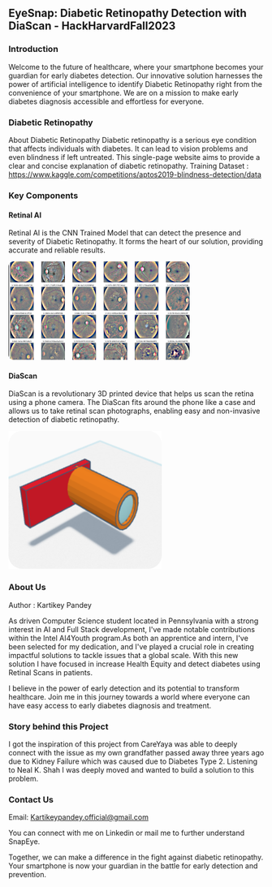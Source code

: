 ## EyeSnap: Diabetic Retinopathy Detection with DiaScan - HackHarvardFall2023

### **Introduction** 

Welcome to the future of healthcare, where your smartphone becomes your guardian for early diabetes detection. Our innovative solution harnesses the power of artificial intelligence to identify Diabetic Retinopathy right from the convenience of your smartphone. We are on a mission to make early diabetes diagnosis accessible and effortless for everyone.

### **Diabetic Retinopathy**

About Diabetic Retinopathy
Diabetic retinopathy is a serious eye condition that affects individuals with diabetes. It can lead to vision problems and even blindness if left untreated. This single-page website aims to provide a clear and concise explanation of diabetic retinopathy. 
Training Dataset : https://www.kaggle.com/competitions/aptos2019-blindness-detection/data

### **Key Components**
  #### **Retinal AI**
  Retinal AI is the CNN Trained Model that can detect the presence and severity of Diabetic Retinopathy. It forms the heart of our solution, providing accurate and reliable results.
  
![](https://github.com/kartikey-onlineGOD/EyeSnap-HackHarvard/blob/main/Assets/image%203.png)

  #### **DiaScan**
  DiaScan is a revolutionary 3D printed device that helps us scan the retina using a phone camera. The DiaScan fits around the phone like a case and allows us to take retinal scan photographs, enabling easy and non-invasive detection of diabetic retinopathy.

![](https://github.com/kartikey-onlineGOD/EyeSnap-HackHarvard/blob/main/Assets/image%202.png)

### **About Us**
Author : Kartikey Pandey

As driven Computer Science student located in Pennsylvania with a strong interest in AI and Full Stack development, I've made notable contributions within the Intel AI4Youth program.As both an apprentice and intern, I've been selected for my dedication, and I've played a crucial role in creating impactful solutions to tackle issues that a global scale. With this new solution I have focused in increase Health Equity and detect diabetes using Retinal Scans in patients. 

I believe in the power of early detection and its potential to transform healthcare. Join me in this journey towards a world where everyone can have easy access to early diabetes diagnosis and treatment.

### **Story behind this Project** 
I got the inspiration of this project from CareYaya was able to deeply connect with the issue as my own grandfather passed away three years ago due to Kidney Failure which was caused due to Diabetes Type 2. Listening to Neal K. Shah I was deeply moved and wanted to build a solution to this problem. 

### **Contact Us**
Email: Kartikeypandey.official@gmail.com 

You can connect with me on Linkedin or mail me to further understand SnapEye. 

Together, we can make a difference in the fight against diabetic retinopathy. Your smartphone is now your guardian in the battle for early detection and prevention.
